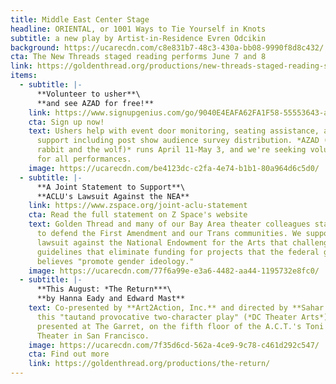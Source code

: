 ```yaml
---
title: Middle East Center Stage
headline: ORIENTAL, or 1001 Ways to Tie Yourself in Knots
subtitle: a new play by Artist-in-Residence Evren Odcikin
background: https://ucarecdn.com/c8e831b7-48c3-430a-bb08-9990f8d8c432/
cta: The New Threads staged reading performs June 7 and 8
link: https://goldenthread.org/productions/new-threads-staged-reading-series-2025/
items:
  - subtitle: |-
      **V﻿olunteer to usher**\
      **a﻿nd see AZAD for free!**
    link: https://www.signupgenius.com/go/9040E4EAFA62FA1F58-55553643-azad#/
    cta: Sign up now!
    text: U﻿shers help with event door monitoring, seating assistance, and general
      support including post show audience survey distribution. *AZAD (the
      rabbit and the wolf)* runs April 11-May 3, and we're seeking volunteers
      for all performances.
    image: https://ucarecdn.com/be4123dc-c2fa-4e74-b1b1-80a964d6c5d0/
  - subtitle: |-
      **A﻿ Joint Statement to Support**\
      **ACLU's Lawsuit Against the NEA**
    link: https://www.zspace.org/joint-aclu-statement
    cta: Read the full statement on Z Space's website
    text: G﻿olden Thread and many of our Bay Area theater colleagues stand together
      to defend the First Amendment and our Trans communities. We support ACLU's
      lawsuit against the National Endowment for the Arts that challenges new
      guidelines that eliminate funding for projects that the federal government
      believes "promote gender ideology."
    image: https://ucarecdn.com/77f6a99e-e3a6-4482-aa44-1195732e8fc0/
  - subtitle: |-
      **This August: *T﻿he Return***\
      **by Hanna Eady and Edward Mast**
    text: C﻿o-presented by **Art2Action, Inc.** and directed by **Sahar Assaf,**
      this "tautand provocative two-character play" (*DC Theater Arts*) will be
      presented at The Garret, on the fifth floor of the A.C.T.'s Toni Rembe
      Theater in San Francisco.
    image: https://ucarecdn.com/7f35d6cd-562a-4ce9-9c78-c461d292c547/
    cta: Find out more
    link: https://goldenthread.org/productions/the-return/
---
```

